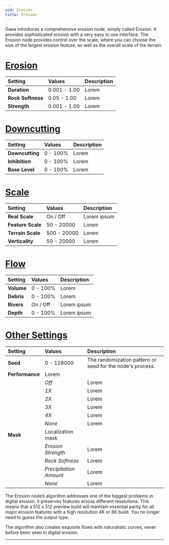 ```yaml
---
uid: Erosion
title: Erosion
---
```


Gaea introduces a comprehensive erosion node, simply called Erosion. It provides sophisticated erosion with a very easy to use interface. The Erosion node provides control over the scale, where you can choose the size of the largest erosion feature, as well as the overall scale of the terrain.

# [Erosion](#tab/tabid-a)
| Setting           | Values       | Description |
| :---------------- | :----------- | :---------- |
| **Duration**      | 0.001 - 1.00 | Lorem       |
| **Rock Softness** | 0.05 - 1.00  | Lorem       |
| **Strength**      | 0.001 - 1.00 | Lorem       |

# [Downcutting](#tab/tabid-b)
| Setting         | Values      | Description |
| :-------------- | :---------- | :---------- |
| **Downcutting** | 0 - 100% | Lorem       |
| **Inhibition**  | 0 - 100% | Lorem       |
| **Base Level**  | 0 - 100% | Lorem       |

# [Scale](#tab/tabid-c)
| Setting           | Values      | Description |
| :---------------- | :---------- | :---------- |
| **Real Scale**    | On / Off    | Lorem ipsum |
| **Feature Scale** | 50 - 20000  | Lorem       |
| **Terrain Scale** | 500 - 20000 | Lorem       |
| **Verticality**   | 50 - 20000  | Lorem       |

# [Flow](#tab/tabid-d)
| Setting    | Values      | Description |
| :--------- | :---------- | :---------- |
| **Volume** | 0 - 100% | Lorem       |
| **Debris** | 0 - 100% | Lorem       |
| **Rivers** | On / Off    | Lorem ipsum |
| **Depth**  | 0 - 100% | Lorem ipsum |

# [Other Settings](#tab/tabid-e)
| Setting         | Values                 | Description                                               |
| :-------------- | :--------------------- | :-------------------------------------------------------- |
| **Seed**        | 0 - 128000             | The randomization pattern or seed for the node's process. |
| **Performance** | Lorem                  |
|                 | *Off*                  | Lorem                                                     |
|                 | *1X*                   | Lorem                                                     |
|                 | *2X*                   | Lorem                                                     |
|                 | *3X*                   | Lorem                                                     |
|                 | *4X*                   | Lorem                                                     |
|                 | *None*                 | Lorem                                                     |
| **Mask**        | Localization mask      |
|                 | *Erosion Strength*     | Lorem                                                     |
|                 | *Rock Softness*        | Lorem                                                     |
|                 | *Precipitation Amount* | Lorem                                                     |
|                 | *None*                 | Lorem                                                     |


The Erosion node’s algorithm addresses one of the biggest problems in digital erosion: it preserves features across different resolutions. This means that a 512 x 512 preview build will maintain essential parity for all major erosion features with a high resolution 4K or 8K build. You no longer need to guess the output type.

The algorithm also creates exquisite flows with naturalistic curves, never before been seen in digital erosion.

***

<!--examples-->